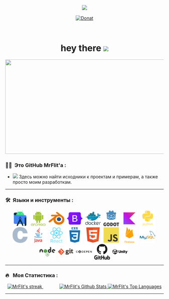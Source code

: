 <p align="center"><img src="https://media.giphy.com/media/M9gbBd9nbDrOTu1Mqx/giphy.gif" width="150"/></p>
<p align="center">
</p>
<p align="center">
<a href="https://www.donationalerts.com/r/mrflit101" target="_blank"><img src="https://www.donationalerts.com/img/brand/donationalerts.svg" title="Donat" alt="Donat" width="160" height="160"/></a>
</p>
<p align="center"><img src="https://komarev.com/ghpvc/?username=kakbar&style=flat-square&color=blue" alt=""></p>
<h1 align="center">hey there <img src="https://media.giphy.com/media/hvRJCLFzcasrR4ia7z/giphy.gif" width="40"></h1>
<p align="center"><img src="https://media.giphy.com/media/dWesBcTLavkZuG35MI/giphy.gif" width="600" height="300"  /></p>


### :woman_technologist: &nbsp;Это GitHub MrFlit'a :
- <img src="https://media.giphy.com/media/WUlplcMpOCEmTGBtBW/giphy.gif" width="30"> Здесь можно найти исходники к проектам и примерам, а также просто моим разработкам.
---

### 🛠 &nbsp;Языки и инструменты :

<p align="center">
<img src="https://github.com/devicons/devicon/blob/master/icons/androidstudio/androidstudio-original.svg" title="Android" **alt="AndroidStudio" width="50" height="50"/>&nbsp;
<img src="https://github.com/devicons/devicon/blob/master/icons/android/android-plain-wordmark.svg" title="Android" **alt="Android" width="50" height="50"/>&nbsp;
<img src="https://github.com/devicons/devicon/blob/master/icons/blender/blender-original.svg" title="Blender" **alt="Blender" width="50" height="50"/>&nbsp;
<img src="https://github.com/devicons/devicon/blob/master/icons/bootstrap/bootstrap-original.svg" title="Bootstrap" **alt="BootStrap" width="50" height="50"/>&nbsp;
<img src="https://github.com/devicons/devicon/blob/master/icons/docker/docker-original-wordmark.svg" title="Docker" **alt="Docker" width="50" height="50"/>&nbsp;
<img src="https://github.com/devicons/devicon/blob/master/icons/godot/godot-original-wordmark.svg" title="godot" **alt="Godot" width="50" height="50"/>&nbsp;
<img src="https://github.com/devicons/devicon/blob/master/icons/kotlin/kotlin-original.svg" title="Kotlin" **alt="Kotlin" width="50" height="50"/>&nbsp;
<img src="https://github.com/devicons/devicon/blob/master/icons/python/python-plain-wordmark.svg" title="Python" **alt="Python" width="50" height="50"/>&nbsp;
<img src="https://github.com/devicons/devicon/blob/master/icons/c/c-original.svg" title="C" **alt="C" width="50" height="50"/>&nbsp;
<img src="https://github.com/devicons/devicon/blob/master/icons/java/java-original-wordmark.svg" title="Java" alt="Java" width="50" height="50"/>&nbsp;
<img src="https://github.com/devicons/devicon/blob/master/icons/react/react-original-wordmark.svg" title="React" alt="React" width="50" height="50"/>&nbsp;
<img src="https://github.com/devicons/devicon/blob/master/icons/css3/css3-plain-wordmark.svg"  title="CSS3" alt="CSS" width="50" height="50"/>&nbsp;
<img src="https://github.com/devicons/devicon/blob/master/icons/html5/html5-original.svg" title="HTML5" alt="HTML" width="50" height="50"/>&nbsp;
<img src="https://github.com/devicons/devicon/blob/master/icons/javascript/javascript-original.svg" title="JavaScript" alt="JavaScript" width="50" height="50"/>&nbsp;
<img src="https://github.com/devicons/devicon/blob/master/icons/firebase/firebase-plain-wordmark.svg" title="Firebase" alt="Firebase" width="50" height="50"/>&nbsp;
<img src="https://github.com/devicons/devicon/blob/master/icons/mysql/mysql-original-wordmark.svg" title="MySQL"  alt="MySQL" width="50" height="50"/>&nbsp;
<img src="https://github.com/devicons/devicon/blob/master/icons/nodejs/nodejs-original-wordmark.svg" title="NodeJS" alt="NodeJS" width="50" height="50"/>&nbsp;
<img src="https://github.com/devicons/devicon/blob/master/icons/git/git-original-wordmark.svg" title="Git" **alt="Git" width="50" height="50"/>&nbsp;
<img src="https://github.com/devicons/devicon/blob/master/icons/codepen/codepen-original-wordmark.svg" title="Codepen" **alt="Codepen" width="50" height="50"/>&nbsp;
<img src="https://github.com/devicons/devicon/blob/master/icons/github/github-original-wordmark.svg" title="githab" **alt="Githab" width="50" height="50"/>&nbsp;
<img src="https://github.com/devicons/devicon/blob/master/icons/unity/unity-original-wordmark.svg" title="unity" **alt="Unity" width="50" height="50"/>&nbsp;
</p>

---

### 🔥 &nbsp; Моя Статистика :
<p align="center">
    <a href="https://github.com/DenverCoder1/github-readme-streak-stats">
      <!-- Use https://streak-stats.demolab.com or self-host with your own Vercel app - visit https://git.io/streak-stats for instructions -->
      <img title="🔥 Моя статистика" alt="MrFlit's streak" src="https://github-readme-streak-stats-eight.vercel.app/?user=MrFlit&theme=monokai-metallian&hide_border=true&locale=ru&date_format=j%20M%5B%20Y%5D&exclude_days=Sat%2CSun"/>
    </a> &nbsp; &nbsp; &nbsp;&nbsp;&nbsp;&nbsp;&nbsp;&nbsp;&nbsp;&nbsp;
     <a href="https://github.com/anuraghazra/github-readme-stats"><img alt="MrFlit's Github Stats" src="https://denvercoder1-github-readme-stats.vercel.app/api/?username=MrFlit&show_icons=true&include_all_commits=true&count_private=true&theme=react&hide_border=true&bg_color=1F222E&title_color=F85D7F&icon_color=F8D866" height="192px"/>
    <a href="https://github.com/anuraghazra/github-readme-stats"><img alt="MrFlit's Top Languages" src="https://denvercoder1-github-readme-stats.vercel.app/api/top-langs/?username=MrFlit&langs_count=8&layout=compact&theme=react&hide_border=true&bg_color=1F222E&title_color=F85D7F&icon_color=F8D866&hide=Jupyter%20Notebook,Roff" height="192px"/>
    </a>
</p>

---












